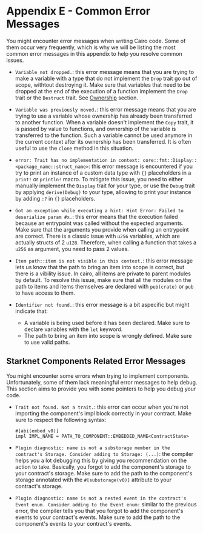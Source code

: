 # Appendix E - Common Error Messages

You might encounter error messages when writing Cairo code. Some of them occur very frequently, which is why we will be listing the most common error messages in this appendix to help you resolve common issues.

- `Variable not dropped.`: this error message means that you are trying to make a variable with a type that do not implement the `Drop` trait go out of scope, withtout destroying it. Make sure that variables that need to be dropped at the end of the execution of a function implement the `Drop` trait or the `Destruct` trait. See [Ownership](ch04-01-what-is-ownership.md#destroying-values---example-with-feltdict) section.

- `Variable was previously moved.`: this error message means that you are trying to use a variable whose ownership has already been transferred to another function. When a variable doesn't implement the `Copy` trait, it is passed by value to functions, and ownership of the variable is transferred to the function. Such a variable cannot be used anymore in the current context after its ownership has been transferred. It is often useful to use the `clone` method in this situation.

- `error: Trait has no implementation in context: core::fmt::Display::<package_name::struct_name>`: this error message is encountered if you try to print an instance of a custom data type with `{}` placeholders in a `print!` or `println!` macro. To mitigate this issue, you need to either manually implement the `Display` trait for your type, or use the `Debug` trait by applying `derive(Debug)` to your type, allowing to print your instance by adding `:?` in `{}` placeholders.

- `Got an exception while executing a hint: Hint Error: Failed to deserialize param #x.`: this error means that the execution failed because an entrypoint was called without the expected arguments. Make sure that the arguments you provide when calling an entrypoint are correct. There is a classic issue with `u256` variables, which are actually structs of 2 `u128`. Therefore, when calling a function that takes a `u256` as argument, you need to pass 2 values.
  
- `Item path::item is not visible in this context.`: this error message lets us know that the path to bring an item into scope is correct, but there is a vibility issue. In cairo, all items are private to parent modules by default. To resolve this issue, make sure that all the modules on the path to items and items themselves are declared with `pub(crate)` or `pub` to have access to them.

- `Identifier not found.`: this error message is a bit aspecific but might indicate that:
  -  A variable is being used before it has been declared. Make sure to declare variables with the `let` keyword.
  -  The path to bring an item into scope is wrongly defined. Make sure to use valid paths.

## Starknet Components Related Error Messages

You might encounter some errors when trying to implement components.
Unfortunately, some of them lack meaningful error messages to help debug. This
section aims to provide you with some pointers to help you debug your code.

- `Trait not found. Not a trait.`: this error can occur when you're not importing the component's impl block
  correctly in your contract. Make sure to respect the following syntax:

  ```rust,noplayground
  #[abi(embed_v0)]
  impl IMPL_NAME = PATH_TO_COMPONENT::EMBEDDED_NAME<ContractState>
  ```

- `Plugin diagnostic: name is not a substorage member in the contract's Storage. Consider adding to Storage: (...)`: the compiler helps you a lot debugging this by giving you recommendation on the action to take. Basically, you forgot to add the component's storage to your contract's storage. Make sure to add the path to the component's storage annotated with the `#[substorage(v0)]` attribute to your contract's storage.

- `Plugin diagnostic: name is not a nested event in the contract's Event enum. Consider adding to the Event enum:` similar to the previous error, the compiler tells you that you forgot to add the component's events to your contract's events. Make sure to add the path to the component's events to your contract's events.


